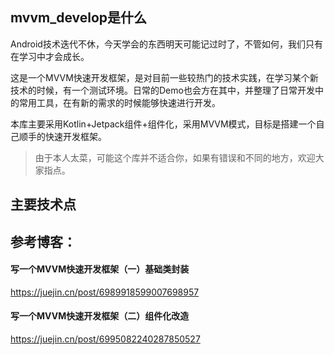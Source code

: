 
## mvvm_develop是什么

Android技术迭代不休，今天学会的东西明天可能记过时了，不管如何，我们只有在学习中才会成长。

这是一个MVVM快速开发框架，是对目前一些较热门的技术实践，在学习某个新技术的时候，有一个测试环境。日常的Demo也会方在其中，并整理了日常开发中的常用工具，在有新的需求的时候能够快速进行开发。  

本库主要采用Kotlin+Jetpack组件+组件化，采用MVVM模式，目标是搭建一个自己顺手的快速开发框架。

> 由于本人太菜，可能这个库并不适合你，如果有错误和不同的地方，欢迎大家指点。

## 主要技术点



## 参考博客：

#### 写一个MVVM快速开发框架（一）基础类封装
https://juejin.cn/post/6989918599007698957

#### 写一个MVVM快速开发框架（二）组件化改造
https://juejin.cn/post/6995082240287850527

